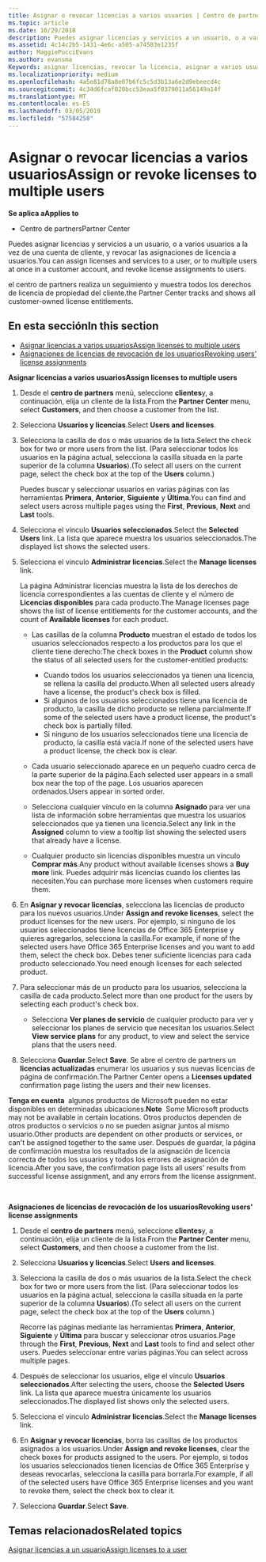 ```yaml
---
title: Asignar o revocar licencias a varios usuarios | Centro de partners
ms.topic: article
ms.date: 10/29/2018
description: Puedes asignar licencias y servicios a un usuario, o a varios usuarios a la vez de una cuenta de cliente, y revocar las asignaciones de licencia a usuarios.
ms.assetid: 4c14c2b5-1431-4e6c-a505-a74503e1235f
author: MaggiePucciEvans
ms.author: evansma
Keywords: asignar licencias, revocar la licencia, asignar a varios usuarios
ms.localizationpriority: medium
ms.openlocfilehash: 4a5e81d78a8e07b6fc5c5d3b13a6e2d9ebeecd4c
ms.sourcegitcommit: 4c34d6fcaf020bcc53eaa5f0379011a56149a14f
ms.translationtype: MT
ms.contentlocale: es-ES
ms.lasthandoff: 03/05/2019
ms.locfileid: "57584258"
---
```

# <a name="assign-or-revoke-licenses-to-multiple-users"></a><span data-ttu-id="91e74-104">Asignar o revocar licencias a varios usuarios</span><span class="sxs-lookup"><span data-stu-id="91e74-104">Assign or revoke licenses to multiple users</span></span>

<span data-ttu-id="91e74-105">**Se aplica a**</span><span class="sxs-lookup"><span data-stu-id="91e74-105">**Applies to**</span></span>

-  <span data-ttu-id="91e74-106">Centro de partners</span><span class="sxs-lookup"><span data-stu-id="91e74-106">Partner Center</span></span>

<span data-ttu-id="91e74-107">Puedes asignar licencias y servicios a un usuario, o a varios usuarios a la vez de una cuenta de cliente, y revocar las asignaciones de licencia a usuarios.</span><span class="sxs-lookup"><span data-stu-id="91e74-107">You can assign licenses and services to a user, or to multiple users at once in a customer account, and revoke license assignments to users.</span></span>

<span data-ttu-id="91e74-108">el centro de partners realiza un seguimiento y muestra todos los derechos de licencia de propiedad del cliente.</span><span class="sxs-lookup"><span data-stu-id="91e74-108">the Partner Center tracks and shows all customer-owned license entitlements.</span></span>

## <a name="in-this-section"></a><span data-ttu-id="91e74-109">En esta sección</span><span class="sxs-lookup"><span data-stu-id="91e74-109">In this section</span></span>


-   [<span data-ttu-id="91e74-110">Asignar licencias a varios usuarios</span><span class="sxs-lookup"><span data-stu-id="91e74-110">Assign licenses to multiple users</span></span>](#assign-licenses-to-groups)
-   [<span data-ttu-id="91e74-111">Asignaciones de licencias de revocación de los usuarios</span><span class="sxs-lookup"><span data-stu-id="91e74-111">Revoking users' license assignments</span></span>](#revoking-licenses)

<a href="" id="assign-licenses-to-groups"></a>
<span data-ttu-id="91e74-112">**Asignar licencias a varios usuarios**</span><span class="sxs-lookup"><span data-stu-id="91e74-112">**Assign licenses to multiple users**</span></span>

1.  <span data-ttu-id="91e74-113">Desde el **centro de partners** menú, seleccione **clientes**y, a continuación, elija un cliente de la lista.</span><span class="sxs-lookup"><span data-stu-id="91e74-113">From the **Partner Center** menu, select **Customers**, and then choose a customer from the list.</span></span>
2.  <span data-ttu-id="91e74-114">Selecciona **Usuarios y licencias**.</span><span class="sxs-lookup"><span data-stu-id="91e74-114">Select **Users and licenses**.</span></span>
3.  <span data-ttu-id="91e74-115">Selecciona la casilla de dos o más usuarios de la lista.</span><span class="sxs-lookup"><span data-stu-id="91e74-115">Select the check box for two or more users from the list.</span></span> <span data-ttu-id="91e74-116">(Para seleccionar todos los usuarios en la página actual, selecciona la casilla situada en la parte superior de la columna **Usuarios**).</span><span class="sxs-lookup"><span data-stu-id="91e74-116">(To select all users on the current page, select the check box at the top of the **Users** column.)</span></span>

    <span data-ttu-id="91e74-117">Puedes buscar y seleccionar usuarios en varias páginas con las herramientas **Primera**, **Anterior**, **Siguiente** y **Última**.</span><span class="sxs-lookup"><span data-stu-id="91e74-117">You can find and select users across multiple pages using the **First**, **Previous**, **Next** and **Last** tools.</span></span>

4.  <span data-ttu-id="91e74-118">Selecciona el vínculo **Usuarios seleccionados**.</span><span class="sxs-lookup"><span data-stu-id="91e74-118">Select the **Selected Users** link.</span></span> <span data-ttu-id="91e74-119">La lista que aparece muestra los usuarios seleccionados.</span><span class="sxs-lookup"><span data-stu-id="91e74-119">The displayed list shows the selected users.</span></span>
5.  <span data-ttu-id="91e74-120">Selecciona el vínculo **Administrar licencias**.</span><span class="sxs-lookup"><span data-stu-id="91e74-120">Select the **Manage licenses** link.</span></span>

    <span data-ttu-id="91e74-121">La página Administrar licencias muestra la lista de los derechos de licencia correspondientes a las cuentas de cliente y el número de **Licencias disponibles** para cada producto.</span><span class="sxs-lookup"><span data-stu-id="91e74-121">The Manage licenses page shows the list of license entitlements for the customer accounts, and the count of **Available licenses** for each product.</span></span>

    -   <span data-ttu-id="91e74-122">Las casillas de la columna **Producto** muestran el estado de todos los usuarios seleccionados respecto a los productos para los que el cliente tiene derecho:</span><span class="sxs-lookup"><span data-stu-id="91e74-122">The check boxes in the **Product** column show the status of all selected users for the customer-entitled products:</span></span>

        -   <span data-ttu-id="91e74-123">Cuando todos los usuarios seleccionados ya tienen una licencia, se rellena la casilla del producto.</span><span class="sxs-lookup"><span data-stu-id="91e74-123">When all selected users already have a license, the product's check box is filled.</span></span>
        -   <span data-ttu-id="91e74-124">Si algunos de los usuarios seleccionados tiene una licencia de producto, la casilla de dicho producto se rellena parcialmente.</span><span class="sxs-lookup"><span data-stu-id="91e74-124">If some of the selected users have a product license, the product's check box is partially filled.</span></span>
        -   <span data-ttu-id="91e74-125">Si ninguno de los usuarios seleccionados tiene una licencia de producto, la casilla está vacía.</span><span class="sxs-lookup"><span data-stu-id="91e74-125">If none of the selected users have a product license, the check box is clear.</span></span>
    -   <span data-ttu-id="91e74-126">Cada usuario seleccionado aparece en un pequeño cuadro cerca de la parte superior de la página.</span><span class="sxs-lookup"><span data-stu-id="91e74-126">Each selected user appears in a small box near the top of the page.</span></span> <span data-ttu-id="91e74-127">Los usuarios aparecen ordenados.</span><span class="sxs-lookup"><span data-stu-id="91e74-127">Users appear in sorted order.</span></span>

    -   <span data-ttu-id="91e74-128">Selecciona cualquier vínculo en la columna **Asignado** para ver una lista de información sobre herramientas que muestra los usuarios seleccionados que ya tienen una licencia.</span><span class="sxs-lookup"><span data-stu-id="91e74-128">Select any link in the **Assigned** column to view a tooltip list showing the selected users that already have a license.</span></span>

    -   <span data-ttu-id="91e74-129">Cualquier producto sin licencias disponibles muestra un vínculo **Comprar más**.</span><span class="sxs-lookup"><span data-stu-id="91e74-129">Any product without available licenses shows a **Buy more** link.</span></span> <span data-ttu-id="91e74-130">Puedes adquirir más licencias cuando los clientes las necesiten.</span><span class="sxs-lookup"><span data-stu-id="91e74-130">You can purchase more licenses when customers require them.</span></span>

6.  <span data-ttu-id="91e74-131">En **Asignar y revocar licencias**, selecciona las licencias de producto para los nuevos usuarios.</span><span class="sxs-lookup"><span data-stu-id="91e74-131">Under **Assign and revoke licenses**, select the product licenses for the new users.</span></span> <span data-ttu-id="91e74-132">Por ejemplo, si ninguno de los usuarios seleccionados tiene licencias de Office 365 Enterprise y quieres agregarlos, selecciona la casilla.</span><span class="sxs-lookup"><span data-stu-id="91e74-132">For example, if none of the selected users have Office 365 Enterprise licenses and you want to add them, select the check box.</span></span> <span data-ttu-id="91e74-133">Debes tener suficiente licencias para cada producto seleccionado.</span><span class="sxs-lookup"><span data-stu-id="91e74-133">You need enough licenses for each selected product.</span></span>
7.  <span data-ttu-id="91e74-134">Para seleccionar más de un producto para los usuarios, selecciona la casilla de cada producto.</span><span class="sxs-lookup"><span data-stu-id="91e74-134">Select more than one product for the users by selecting each product's check box.</span></span>
    -   <span data-ttu-id="91e74-135">Selecciona **Ver planes de servicio** de cualquier producto para ver y seleccionar los planes de servicio que necesitan los usuarios.</span><span class="sxs-lookup"><span data-stu-id="91e74-135">Select **View service plans** for any product, to view and select the service plans that the users need.</span></span>

8.  <span data-ttu-id="91e74-136">Selecciona **Guardar**.</span><span class="sxs-lookup"><span data-stu-id="91e74-136">Select **Save**.</span></span> <span data-ttu-id="91e74-137">Se abre el centro de partners un **licencias actualizadas** enumerar los usuarios y sus nuevas licencias de página de confirmación.</span><span class="sxs-lookup"><span data-stu-id="91e74-137">The Partner Center opens a **Licenses updated** confirmation page listing the users and their new licenses.</span></span>

<span data-ttu-id="91e74-138">**Tenga en cuenta**  algunos productos de Microsoft pueden no estar disponibles en determinadas ubicaciones.</span><span class="sxs-lookup"><span data-stu-id="91e74-138">**Note**  Some Microsoft products may not be available in certain locations.</span></span> <span data-ttu-id="91e74-139">Otros productos dependen de otros productos o servicios o no se pueden asignar juntos al mismo usuario.</span><span class="sxs-lookup"><span data-stu-id="91e74-139">Other products are dependent on other products or services, or can't be assigned together to the same user.</span></span> <span data-ttu-id="91e74-140">Después de guardar, la página de confirmación muestra los resultados de la asignación de licencia correcta de todos los usuarios y todos los errores de asignación de licencia.</span><span class="sxs-lookup"><span data-stu-id="91e74-140">After you save, the confirmation page lists all users' results from successful license assignment, and any errors from the license assignment.</span></span>

 

<a href="" id="revoking-licenses"></a>
<span data-ttu-id="91e74-141">**Asignaciones de licencias de revocación de los usuarios**</span><span class="sxs-lookup"><span data-stu-id="91e74-141">**Revoking users' license assignments**</span></span>

1.  <span data-ttu-id="91e74-142">Desde el **centro de partners** menú, seleccione **clientes**y, a continuación, elija un cliente de la lista.</span><span class="sxs-lookup"><span data-stu-id="91e74-142">From the **Partner Center** menu, select **Customers**, and then choose a customer from the list.</span></span>
2.  <span data-ttu-id="91e74-143">Selecciona **Usuarios y licencias**.</span><span class="sxs-lookup"><span data-stu-id="91e74-143">Select **Users and licenses**.</span></span>
3.  <span data-ttu-id="91e74-144">Selecciona la casilla de dos o más usuarios de la lista.</span><span class="sxs-lookup"><span data-stu-id="91e74-144">Select the check box for two or more users from the list.</span></span> <span data-ttu-id="91e74-145">(Para seleccionar todos los usuarios en la página actual, selecciona la casilla situada en la parte superior de la columna **Usuarios**).</span><span class="sxs-lookup"><span data-stu-id="91e74-145">(To select all users on the current page, select the check box at the top of the **Users** column.)</span></span>

    <span data-ttu-id="91e74-146">Recorre las páginas mediante las herramientas **Primera**, **Anterior**, **Siguiente** y **Última** para buscar y seleccionar otros usuarios.</span><span class="sxs-lookup"><span data-stu-id="91e74-146">Page through the **First**, **Previous**, **Next** and **Last** tools to find and select other users.</span></span> <span data-ttu-id="91e74-147">Puedes seleccionar entre varias páginas.</span><span class="sxs-lookup"><span data-stu-id="91e74-147">You can select across multiple pages.</span></span>

4.  <span data-ttu-id="91e74-148">Después de seleccionar los usuarios, elige el vínculo **Usuarios seleccionados**.</span><span class="sxs-lookup"><span data-stu-id="91e74-148">After selecting the users, choose the **Selected Users** link.</span></span> <span data-ttu-id="91e74-149">La lista que aparece muestra únicamente los usuarios seleccionados.</span><span class="sxs-lookup"><span data-stu-id="91e74-149">The displayed list shows only the selected users.</span></span>
5.  <span data-ttu-id="91e74-150">Selecciona el vínculo **Administrar licencias**.</span><span class="sxs-lookup"><span data-stu-id="91e74-150">Select the **Manage licenses** link.</span></span>
6.  <span data-ttu-id="91e74-151">En **Asignar y revocar licencias**, borra las casillas de los productos asignados a los usuarios.</span><span class="sxs-lookup"><span data-stu-id="91e74-151">Under **Assign and revoke licenses**, clear the check boxes for products assigned to the users.</span></span> <span data-ttu-id="91e74-152">Por ejemplo, si todos los usuarios seleccionados tienen licencias de Office 365 Enterprise y deseas revocarlas, selecciona la casilla para borrarla.</span><span class="sxs-lookup"><span data-stu-id="91e74-152">For example, if all of the selected users have Office 365 Enterprise licenses and you want to revoke them, select the check box to clear it.</span></span>
7.  <span data-ttu-id="91e74-153">Selecciona **Guardar**.</span><span class="sxs-lookup"><span data-stu-id="91e74-153">Select **Save**.</span></span>

## <a name="related-topics"></a><span data-ttu-id="91e74-154">Temas relacionados</span><span class="sxs-lookup"><span data-stu-id="91e74-154">Related topics</span></span>


[<span data-ttu-id="91e74-155">Asignar licencias a un usuario</span><span class="sxs-lookup"><span data-stu-id="91e74-155">Assign licenses to a user</span></span>](assign-licenses-to-users.md)

 

 



